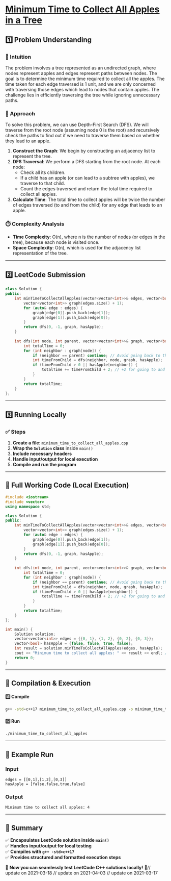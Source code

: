 # **[Minimum Time to Collect All Apples in a Tree](https://leetcode.com/problems/minimum-time-to-collect-all-apples-in-a-tree/description/)**  

## **1️⃣ Problem Understanding**  
### **📌 Intuition**  
The problem involves a tree represented as an undirected graph, where nodes represent apples and edges represent paths between nodes. The goal is to determine the minimum time required to collect all the apples. The time taken for each edge traversed is 1 unit, and we are only concerned with traversing those edges which lead to nodes that contain apples. The challenge lies in efficiently traversing the tree while ignoring unnecessary paths.

### **🚀 Approach**  
To solve this problem, we can use Depth-First Search (DFS). We will traverse from the root node (assuming node 0 is the root) and recursively check the paths to find out if we need to traverse them based on whether they lead to an apple. 

1. **Construct the Graph**: We begin by constructing an adjacency list to represent the tree.
2. **DFS Traversal**: We perform a DFS starting from the root node. At each node:
   - Check all its children.
   - If a child has an apple (or can lead to a subtree with apples), we traverse to that child.
   - Count the edges traversed and return the total time required to collect all apples.
3. **Calculate Time**: The total time to collect apples will be twice the number of edges traversed (to and from the child) for any edge that leads to an apple.

### **⏱️ Complexity Analysis**  
- **Time Complexity**: O(n), where n is the number of nodes (or edges in the tree), because each node is visited once.  
- **Space Complexity**: O(n), which is used for the adjacency list representation of the tree.

---  

## **2️⃣ LeetCode Submission**  
```cpp
class Solution {
public:
    int minTimeToCollectAllApples(vector<vector<int>>& edges, vector<bool>& hasApple) {
        vector<vector<int>> graph(edges.size() + 1);
        for (auto& edge : edges) {
            graph[edge[0]].push_back(edge[1]);
            graph[edge[1]].push_back(edge[0]);
        }
        return dfs(0, -1, graph, hasApple);
    }
    
    int dfs(int node, int parent, vector<vector<int>>& graph, vector<bool>& hasApple) {
        int totalTime = 0;
        for (int neighbor : graph[node]) {
            if (neighbor == parent) continue; // Avoid going back to the parent node
            int timeFromChild = dfs(neighbor, node, graph, hasApple);
            if (timeFromChild > 0 || hasApple[neighbor]) {
                totalTime += timeFromChild + 2; // +2 for going to and back from the child
            }
        }
        return totalTime;
    }
};  
```  

---  

## **3️⃣ Running Locally**  
### **✅ Steps**  
1. **Create a file**: `minimum_time_to_collect_all_apples.cpp`  
2. **Wrap the `Solution` class** inside `main()`  
3. **Include necessary headers**  
4. **Handle input/output for local execution**  
5. **Compile and run the program**  

---  

## **📝 Full Working Code (Local Execution)**  
```cpp
#include <iostream>
#include <vector>
using namespace std;

class Solution {
public:
    int minTimeToCollectAllApples(vector<vector<int>>& edges, vector<bool>& hasApple) {
        vector<vector<int>> graph(edges.size() + 1);
        for (auto& edge : edges) {
            graph[edge[0]].push_back(edge[1]);
            graph[edge[1]].push_back(edge[0]);
        }
        return dfs(0, -1, graph, hasApple);
    }
    
    int dfs(int node, int parent, vector<vector<int>>& graph, vector<bool>& hasApple) {
        int totalTime = 0;
        for (int neighbor : graph[node]) {
            if (neighbor == parent) continue; // Avoid going back to the parent node
            int timeFromChild = dfs(neighbor, node, graph, hasApple);
            if (timeFromChild > 0 || hasApple[neighbor]) {
                totalTime += timeFromChild + 2; // +2 for going to and back from the child
            }
        }
        return totalTime;
    }
};

int main() {
    Solution solution;
    vector<vector<int>> edges = {{0, 1}, {1, 2}, {0, 2}, {0, 3}};
    vector<bool> hasApple = {false, false, true, false};
    int result = solution.minTimeToCollectAllApples(edges, hasApple);
    cout << "Minimum time to collect all apples: " << result << endl; // Expected output: 4
    return 0;
}
```  

---  

## **🔧 Compilation & Execution**  
#### **1️⃣ Compile**  
```bash
g++ -std=c++17 minimum_time_to_collect_all_apples.cpp -o minimum_time_to_collect_all_apples
```  

#### **2️⃣ Run**  
```bash
./minimum_time_to_collect_all_apples
```  

---  

## **🎯 Example Run**  
### **Input**  
```
edges = [[0,1],[1,2],[0,3]]
hasApple = [false,false,true,false]
```  
### **Output**  
```
Minimum time to collect all apples: 4
```  

---  

## **📌 Summary**  
✅ **Encapsulates LeetCode solution inside `main()`**  
✅ **Handles input/output for local testing**  
✅ **Compiles with `g++ -std=c++17`**  
✅ **Provides structured and formatted execution steps**  

🚀 **Now you can seamlessly test LeetCode C++ solutions locally!** 🚀// update on 2021-03-18
// update on 2021-04-03
// update on 2021-03-17
